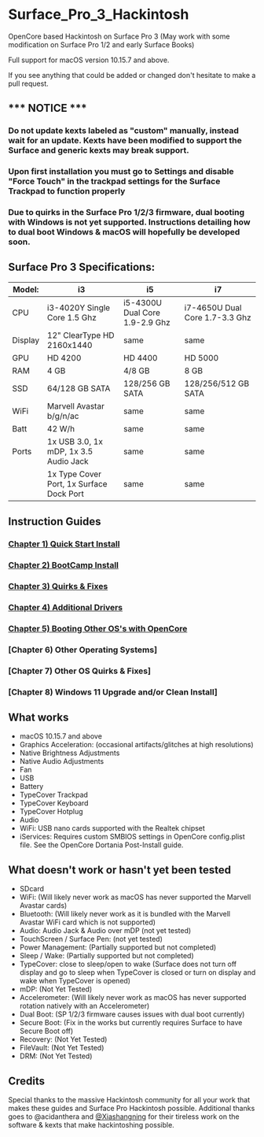 # Surface_Pro_3_Hackintosh
OpenCore based Hackintosh on Surface Pro 3 (May work with some modification on Surface Pro 1/2 and early Surface Books)

Full support for macOS version 10.15.7 and above.

If you see anything that could be added or changed don't hesitate to make a pull request.


## *** NOTICE ***
### Do not update kexts labeled as "custom" manually, instead wait for an update. Kexts have been modified to support the Surface and generic kexts may break support.
### Upon first installation you must go to Settings and disable "Force Touch" in the trackpad settings for the Surface Trackpad to function properly
### Due to quirks in the Surface Pro 1/2/3 firmware, dual booting with Windows is not yet supported. Instructions detailing how to dual boot Windows & macOS will hopefully be developed soon.


## Surface Pro 3 Specifications:

| Model: | i3 | i5 | i7 |
|-|-|-|-|
|CPU| i3-4020Y Single Core 1.5 Ghz| i5-4300U Dual Core 1.9-2.9 Ghz| i7-4650U Dual Core 1.7-3.3 Ghz |
|Display| 12" ClearType HD 2160x1440 | same | same |
|GPU| HD 4200 | HD 4400 | HD 5000 |
|RAM| 4 GB | 4/8 GB | 8 GB |
|SSD| 64/128 GB SATA | 128/256 GB SATA | 128/256/512 GB SATA |
|WiFi| Marvell Avastar b/g/n/ac | same | same |
|Batt| 42 W/h | same | same |
|Ports| 1x USB 3.0, 1x mDP, 1x 3.5 Audio Jack | same | same |
|   | 1x Type Cover Port, 1x Surface Dock Port | same | same |



## Instruction Guides

### [Chapter 1) Quick Start Install](https://github.com/balopez83/Surface_Pro_3_Hackintosh/blob/main/1-QuickStart.md)
### [Chapter 2) BootCamp Install](https://github.com/balopez83/Surface_Pro_3_Hackintosh/blob/main/2-BootCamp.md)
### [Chapter 3) Quirks & Fixes](https://github.com/balopez83/Surface_Pro_3_Hackintosh/blob/main/3-quirks%26fixes.md)
### [Chapter 4) Additional Drivers](https://github.com/balopez83/Surface_Pro_3_Hackintosh/blob/main/4-drivers.md)
### [Chapter 5) Booting Other OS's with OpenCore](https://github.com/balopez83/Surface_Pro_3_Hackintosh/blob/main/5-OtherOS%26OC.md)
### [Chapter 6) Other Operating Systems]
### [Chapter 7) Other OS Quirks & Fixes]
### [Chapter 8) Windows 11 Upgrade and/or Clean Install]


## What works 

- macOS 10.15.7 and above
- Graphics Acceleration: (occasional artifacts/glitches at high resolutions)
- Native Brightness Adjustments
- Native Audio Adjustments
- Fan
- USB
- Battery
- TypeCover Trackpad
- TypeCover Keyboard
- TypeCover Hotplug
- Audio
- WiFi: USB nano cards supported with the Realtek chipset
- iServices: Requires custom SMBIOS settings in OpenCore config.plist file. See the OpenCore Dortania Post-Install guide.



## What doesn't work or hasn't yet been tested

- SDcard
- WiFi: (Will likely never work as macOS has never supported the Marvell Avastar cards)
- Bluetooth: (Will likely never work as it is bundled with the Marvell Avastar WiFi card which is not supported)
- Audio: Audio Jack & Audio over mDP (not yet tested)
- TouchScreen / Surface Pen: (not yet tested)
- Power Management: (Partially supported but not completed)
- Sleep / Wake: (Partially supported but not completed)
- TypeCover: close to sleep/open to wake (Surface does not turn off display and go to sleep when TypeCover is closed or turn on display and wake when TypeCover is opened)
- mDP: (Not Yet Tested)
- Accelerometer: (Will likely never work as macOS has never supported rotation natively with an Accelerometer)
- Dual Boot: (SP 1/2/3 firmware causes issues with dual boot currently)
- Secure Boot: (Fix in the works but currently requires Surface to have Secure Boot off)
- Recovery: (Not Yet Tested)
- FileVault: (Not Yet Tested)
- DRM: (Not Yet Tested)


## Credits
Special thanks to the massive Hackintosh community for all your work that makes these guides and Surface Pro Hackintosh possible. Additional thanks goes to @acidanthera and [@Xiashangning](https://github.com/Xiashangning/BigSurface) for their tireless work on the software & kexts that make hackintoshing possible. <br>
